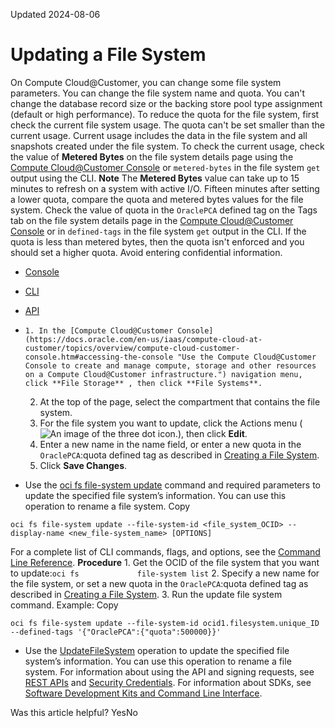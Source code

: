 Updated 2024-08-06
# Updating a File System
On Compute Cloud@Customer, you can change some file system parameters. 
You can change the file system name and quota. You can't change the database record size or the backing store pool type assignment (default or high performance).
To reduce the quota for the file system, first check the current file system usage. The quota can't be set smaller than the current usage. Current usage includes the data in the file system and all snapshots created under the file system. To check the current usage, check the value of **Metered Bytes** on the file system details page using the [Compute Cloud@Customer Console](https://docs.oracle.com/en-us/iaas/compute-cloud-at-customer/topics/overview/compute-cloud-customer-console.htm#accessing-the-console "Use the Compute Cloud@Customer Console to create and manage compute, storage and other resources on a Compute Cloud@Customer infrastructure.") or `metered-bytes` in the file system `get` output using the CLI.
**Note**
The **Metered Bytes** value can take up to 15 minutes to refresh on a system with active I/O.
Fifteen minutes after setting a lower quota, compare the quota and metered bytes values for the file system. Check the value of quota in the `OraclePCA` defined tag on the Tags tab on the file system details page in the [Compute Cloud@Customer Console](https://docs.oracle.com/en-us/iaas/compute-cloud-at-customer/topics/overview/compute-cloud-customer-console.htm#accessing-the-console "Use the Compute Cloud@Customer Console to create and manage compute, storage and other resources on a Compute Cloud@Customer infrastructure.") or in `defined-tags` in the file system `get` output in the CLI. If the quota is less than metered bytes, then the quota isn't enforced and you should set a higher quota.
Avoid entering confidential information.
  * [Console](https://docs.oracle.com/en-us/iaas/compute-cloud-at-customer/topics/file/updating-a-file-system.htm)
  * [CLI](https://docs.oracle.com/en-us/iaas/compute-cloud-at-customer/topics/file/updating-a-file-system.htm)
  * [API](https://docs.oracle.com/en-us/iaas/compute-cloud-at-customer/topics/file/updating-a-file-system.htm)


  *     1. In the [Compute Cloud@Customer Console](https://docs.oracle.com/en-us/iaas/compute-cloud-at-customer/topics/overview/compute-cloud-customer-console.htm#accessing-the-console "Use the Compute Cloud@Customer Console to create and manage compute, storage and other resources on a Compute Cloud@Customer infrastructure.") navigation menu, click **File Storage** , then click **File Systems**.
    2. At the top of the page, select the compartment that contains the file system.
    3. For the file system you want to update, click the Actions menu (![An image of the three dot icon.](https://docs.oracle.com/en-us/iaas/compute-cloud-at-customer/images/three-dots.png)), then click **Edit**.
    4. Enter a new name in the name field, or enter a new quota in the `OraclePCA`:quota defined tag as described in [Creating a File System](https://docs.oracle.com/en-us/iaas/compute-cloud-at-customer/topics/file/creating-a-file-system.htm#creating-a-file-system "On Compute Cloud@Customer, you can create a shared file system using the File Storage service."). 
    5. Click **Save Changes**.
  * Use the [oci fs file-system update](https://docs.oracle.com/iaas/tools/oci-cli/latest/oci_cli_docs/cmdref/fs/file-system/update.html) command and required parameters to update the specified file system’s information. You can use this operation to rename a file system.
Copy
```
oci fs file-system update --file-system-id <file_system_OCID> --display-name <new_file-system_name> [OPTIONS]
```

For a complete list of CLI commands, flags, and options, see the [Command Line Reference](https://docs.oracle.com/iaas/tools/oci-cli/latest/oci_cli_docs/index.html).
**Procedure**
    1. Get the OCID of the file system that you want to update:`oci fs             file-system list`
    2. Specify a new name for the file system, or set a new quota in the `OraclePCA`:quota defined tag as described in [Creating a File System](https://docs.oracle.com/en-us/iaas/compute-cloud-at-customer/topics/file/creating-a-file-system.htm#creating-a-file-system "On Compute Cloud@Customer, you can create a shared file system using the File Storage service."). 
    3. Run the update file system command.
Example:
Copy
```
oci fs file-system update --file-system-id ocid1.filesystem.unique_ID --defined-tags '{"OraclePCA":{"quota":500000}}'
```

  * Use the [UpdateFileSystem](https://docs.oracle.com/iaas/api/#/en/filestorage/latest/FileSystem/UpdateFileSystem) operation to update the specified file system’s information. You can use this operation to rename a file system.
For information about using the API and signing requests, see [REST APIs](https://docs.oracle.com/iaas/Content/API/Concepts/usingapi.htm#REST_APIs) and [Security Credentials](https://docs.oracle.com/iaas/Content/General/Concepts/credentials.htm). For information about SDKs, see [Software Development Kits and Command Line Interface](https://docs.oracle.com/iaas/Content/API/Concepts/sdks.htm#Software_Development_Kits_and_Command_Line_Interface).


Was this article helpful?
YesNo

